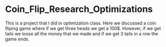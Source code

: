 # Coin_Flip_Research_Optimizations
This is a project that I did in optimization class. Here we discussed a coin fliping game where if we get three heads we get a 100$. However, if we get tails we loose all the money that we made and if we get 3 tails in a row the game ends.
